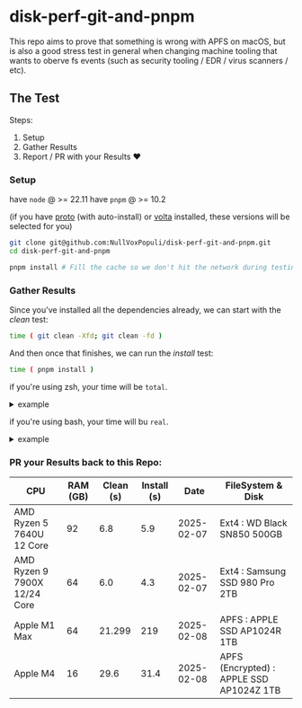 # disk-perf-git-and-pnpm

This repo aims to prove that something is wrong with APFS on macOS, but is also a good stress test in general when changing machine tooling that wants to oberve fs events (such as security tooling / EDR / virus scanners / etc).


## The Test

Steps:
1. Setup 
2. Gather Results 
3. Report / PR with your Results ❤️

### Setup

have `node` @ >= 22.11 
have `pnpm` @ >= 10.2

(if you have [proto](https://moonrepo.dev/proto) (with auto-install) or [volta](https://volta.sh/) installed, these versions will be selected for you)

```bash
git clone git@github.com:NullVoxPopuli/disk-perf-git-and-pnpm.git
cd disk-perf-git-and-pnpm

pnpm install # Fill the cache so we don't hit the network during testing
```

### Gather Results

Since you've installed all the dependencies already,
we can start with the _clean_ test:
```bash 
time ( git clean -Xfd; git clean -fd )
```

And then once that finishes, we can run the _install_ test:
```bash
time ( pnpm install )
```

if you're using zsh, your time will be `total`.

<details><summary>example</summary>

```bash
0.01s user 0.00s system 94% cpu 0.007 total
#.                                    ^ this number
```

</details>

if you're using bash, your time will bu `real`.

<details><summary>example</summary>

```bash
real    2.02s # this number
user    0.00s
sys     0.01s
```

</details>

### PR your Results back to this Repo:

| CPU | RAM (GB) | Clean (s) | Install (s) | Date | FileSystem & Disk |
| --- | -------- | --------- | ----------- | ---- | ----- |
| AMD Ryzen 5 7640U 12 Core | 92 | 6.8 | 5.9 | 2025-02-07 | Ext4 : WD Black SN850 500GB | 
| AMD Ryzen 9 7900X 12/24 Core | 64 | 6.0 | 4.3 | 2025-02-07 | Ext4 : Samsung SSD 980 Pro 2TB | 
| Apple M1 Max | 64 | 21.299 | 219 | 2025-02-08 | APFS : APPLE SSD AP1024R 1TB |
| Apple M4 | 16 | 29.6 | 31.4 | 2025-02-08 | APFS (Encrypted) : APPLE SSD AP1024Z 1TB |

